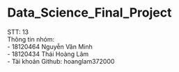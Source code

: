 # Data_Science_Final_Project
STT: 13\
Thông tin nhóm:\
    - 18120464 Nguyễn Văn Minh\
    - 18120434 Thái Hoàng Lâm\
    - Tài khoản Github: hoanglam372000
    

